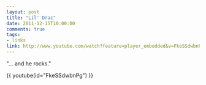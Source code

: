 ```yaml
---
layout: post
title: "Lil' Drac"
date: 2011-12-15T10:00:00
comments: true
tags:
- links
link: http://www.youtube.com/watch?feature=player_embedded&v=FkeSSdwbnPg
---
```

"... and he rocks."

{{ youtube(id="FkeSSdwbnPg") }} 
